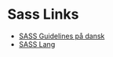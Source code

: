 # Sass Links 

- [SASS Guidelines på dansk](https://sass-guidelin.es/da/)
- [SASS Lang](https://sass-lang.com/)